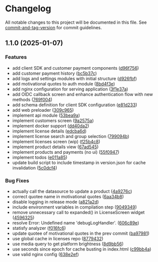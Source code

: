 # Changelog

All notable changes to this project will be documented in this file. See [commit-and-tag-version](https://github.com/absolute-version/commit-and-tag-version) for commit guidelines.

## 1.1.0 (2025-01-07)


### Features

* add client SDK and customer payment components ([d96f756](https://github.com/necodeIT/echidna_webui/commit/d96f756668f35c9592352eb31d192083fb89eb26))
* add customer payment history ([bc5b37c](https://github.com/necodeIT/echidna_webui/commit/bc5b37cc41f8bb2248c36ce8585c6ebc562c5b34))
* add logs and settings modules with initial structure ([d926fbf](https://github.com/necodeIT/echidna_webui/commit/d926fbfe40f6b2ae767f411091ec59a053e0f55e))
* add motivational quotes to auth module ([8bd4f3e](https://github.com/necodeIT/echidna_webui/commit/8bd4f3ea5ed45085788976e95cb2ddec81243aad))
* add nginx configuration for serving application ([3f1e37a](https://github.com/necodeIT/echidna_webui/commit/3f1e37a13d190a392d3d56ad29492edfe8c5d8c8))
* add OIDC callback screen and enhance authentication flow with new methods ([769f004](https://github.com/necodeIT/echidna_webui/commit/769f0048e3d88cdf65df672804a640c94578ca74))
* add schema definition for client SDK configuration ([e81d233](https://github.com/necodeIT/echidna_webui/commit/e81d233a5885a2e3fe26cad4b031a713c2cbf7be))
* add web preloader ([309c965](https://github.com/necodeIT/echidna_webui/commit/309c965e424a5d63ee2bdd54ca34f45d8741555c))
* implement api module ([53bea9a](https://github.com/necodeIT/echidna_webui/commit/53bea9a5f6ba32b8f2d9cdaa58968a3f4ccf351a))
* implement customers screen ([9a2575a](https://github.com/necodeIT/echidna_webui/commit/9a2575ae577b8d888b67cd8347469f775f1e2f90))
* implement docker support ([dd40da2](https://github.com/necodeIT/echidna_webui/commit/dd40da2c10eccbcd46c98b512a701b9fdee1f365))
* implement license details ([edcba6d](https://github.com/necodeIT/echidna_webui/commit/edcba6dd12e9a494dc2d808965fc6cbd33f1f34b))
* implement license search and group selection ([799094b](https://github.com/necodeIT/echidna_webui/commit/799094bc425993e6cbf87522278e2d5c7e8f2918))
* implement licenses screen (wip) ([f25b4c8](https://github.com/necodeIT/echidna_webui/commit/f25b4c837156442efb309c66d8264f8e917d4422))
* implement product details view ([67ad545](https://github.com/necodeIT/echidna_webui/commit/67ad54503aef94f011c8272f62e8b49595ba07d8))
* implement products and payments (no ui) ([55f0947](https://github.com/necodeIT/echidna_webui/commit/55f0947e3ea19e9401314ce7fe4bea14d904be13))
* implement todos ([e011a85](https://github.com/necodeIT/echidna_webui/commit/e011a853bef07f9767512c6e613367ed8bc0bc35))
* update build script to include timestamp in version.json for cache invalidation ([5c0dcf4](https://github.com/necodeIT/echidna_webui/commit/5c0dcf448328ab3fae963a7a86df93e4d2297d9d))


### Bug Fixes

* actually call the datasource to update a product ([4a9276c](https://github.com/necodeIT/echidna_webui/commit/4a9276c70248597167e501d22c096300575b5384))
* correct quotee name in motivational quotes ([6aa34b8](https://github.com/necodeIT/echidna_webui/commit/6aa34b83bb241242425d56786e82f8ec1d02274a))
* disable logging in release mode ([a821a2d](https://github.com/necodeIT/echidna_webui/commit/a821a2dfe07687fbaaf99592190dd2fd99900414))
* include environment variables in compilation step ([9049349](https://github.com/necodeIT/echidna_webui/commit/9049349786f099bcd709e0f056e467d6d8bfb609))
* remove unnecessary call to expanded() in LicenseScreen widget ([4596325](https://github.com/necodeIT/echidna_webui/commit/45963255b8f395ef061913171c98de4ccf869398))
* resolve Error: Undefined name 'debugLogHandler'. ([606c89e](https://github.com/necodeIT/echidna_webui/commit/606c89edd29f0c688b2f9402626212033a6905c2))
* statisfy analyzer ([f016fc6](https://github.com/necodeIT/echidna_webui/commit/f016fc66e954af70812848ae76cb62f49e6f1ba5))
* update quotee of motivational quotes in the prev commit ([ba97981](https://github.com/necodeIT/echidna_webui/commit/ba97981b82162a245a69fb12775d6cb99593dd8b))
* use global cache in licenses repo ([8779432](https://github.com/necodeIT/echidna_webui/commit/8779432a609e884854052064c86744d09cd6aaea))
* use media query to get platform brightness ([8d9bb56](https://github.com/necodeIT/echidna_webui/commit/8d9bb56ac8636a1507986394f0025e8c09082e4b))
* use seconds since epoch for cache busting in index.html ([c99bb4a](https://github.com/necodeIT/echidna_webui/commit/c99bb4a86fc66b68cd15dd325c3df279b367aa44))
* use valid nginx config ([638e2ef](https://github.com/necodeIT/echidna_webui/commit/638e2ef131b10e789b3481ae2322986dde56d49d))
